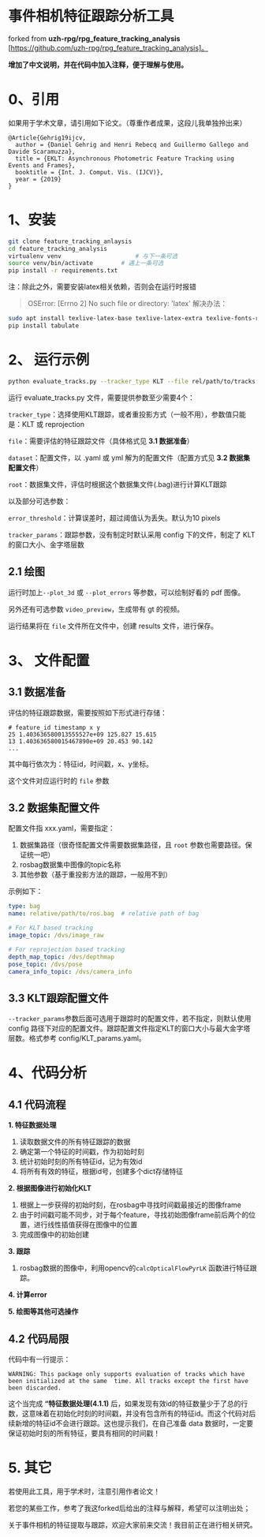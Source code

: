 # 事件相机特征跟踪分析工具

forked from **uzh-rpg/rpg_feature_tracking_analysis** [https://github.com/uzh-rpg/rpg_feature_tracking_analysis]。

**增加了中文说明，并在代码中加入注释，便于理解与使用。**



# 0、引用

如果用于学术文章，请引用如下论文。（尊重作者成果，这段儿我单独拎出来）

```
@Article{Gehrig19ijcv,
  author = {Daniel Gehrig and Henri Rebecq and Guillermo Gallego and Davide Scaramuzza},
  title = {EKLT: Asynchronous Photometric Feature Tracking using Events and Frames},
  booktitle = {Int. J. Comput. Vis. (IJCV)},
  year = {2019}
}
```



# 1、安装

```bash
git clone feature_tracking_anlaysis
cd feature_tracking_analysis
virtualenv venv					    # 与下一条可选
source venv/bin/activate		# 遇上一条可选
pip install -r requirements.txt
```

注：除此之外，需要安装latex相关依赖，否则会在运行时报错
> OSError: [Errno 2] No such file or directory: 'latex'
解决办法：
```bash
sudo apt install texlive-latex-base texlive-latex-extra texlive-fonts-recommended dvipng 
pip install tabulate
```


# 2、 运行示例

```bash
python evaluate_tracks.py --tracker_type KLT --file rel/path/to/tracks.txt --dataset rel/path/to/dataset.yaml --root path/where/to/find.bag
```

运行 evaluate_tracks.py 文件，需要提供参数至少需要4个：

`tracker_type`：选择使用KLT跟踪，或者重投影方式（一般不用），参数值只能是：KLT 或 reprojection

`file`：需要评估的特征跟踪文件（具体格式见 **3.1 数据准备**）

`dataset`：配置文件，以 .yaml 或 yml 解为的配置文件（配置方式见 **3.2 数据集配置文件**）

`root`：数据集文件，评估时根据这个数据集文件(.bag)进行计算KLT跟踪

以及部分可选参数：

`error_threshold`：计算误差时，超过阈值认为丢失。默认为10 pixels

`tracker_params`：跟踪参数，没有制定时默认采用 config 下的文件，制定了 KLT 的窗口大小、金字塔层数

## 2.1 绘图

运行时加上`--plot_3d` 或 `--plot_errors` 等参数，可以绘制好看的 pdf 图像。

另外还有可选参数 `video_preview`，生成带有 gt 的视频。

运行结果将在 `file` 文件所在文件中，创建 results 文件，进行保存。



# 3、 文件配置

## 3.1 数据准备

评估的特征跟踪数据，需要按照如下形式进行存储：

```
# feature_id timestamp x y
25 1.403636580013555527e+09 125.827 15.615 
13 1.403636580015467890e+09 20.453 90.142 
...
```

其中每行依次为：特征id，时间戳，x、y坐标。

这个文件对应运行时的 `file` 参数

## 3.2 数据集配置文件

配置文件指 xxx.yaml，需要指定：

1. 数据集路径（很奇怪配置文件需要数据集路径，且 `root` 参数也需要路径。保证统一吧）
2. rosbag数据集中图像的topic名称
3. 其他参数（基于重投影方法的跟踪，一般用不到）

示例如下：

```yaml
type: bag
name: relative/path/to/ros.bag  # relative path of bag

# For KLT based tracking 
image_topic: /dvs/image_raw  

# For reprojection based tracking
depth_map_topic: /dvs/depthmap
pose_topic: /dvs/pose
camera_info_topic: /dvs/camera_info
```

## 3.3 KLT跟踪配置文件

`--tracker_params`参数后面可选用于跟踪时的配置文件，若不指定，则默认使用 config 路径下对应的配置文件。跟踪配置文件指定KLT的窗口大小与最大金字塔层数。格式参考 config/KLT_params.yaml。



# 4、代码分析

## 4.1 代码流程

**1. 特征数据处理**

1. 读取数据文件的所有特征跟踪的数据
2. 确定第一个特征的时间戳，作为初始时刻
3. 统计初始时刻的所有特征id，记为有效id
4. 将所有有效的特征，根据id号，创建多个dict存储特征

**2. 根据图像进行初始化KLT**

1. 根据上一步获得的初始时刻，在rosbag中寻找时间戳最接近的图像frame
2. 由于时间戳可能不同步，对于每个feature，寻找初始图像frame前后两个的位置，进行线性插值获得在图像中的位置
3. 完成图像中的初始创建

**3. 跟踪**

1. rosbag数据的图像中，利用opencv的`calcOpticalFlowPyrLK` 函数进行特征跟踪。

**4. 计算error**

**5. 绘图等其他可选操作**



## 4.2 代码局限

代码中有一行提示：

```
WARNING: This package only supports evaluation of tracks which have been initialized at the same  time. All tracks except the first have been discarded.
```

这个当完成 **“特征数据处理(4.1.1)** 后，如果发现有效id的特征数量少于了总的行数，这意味着在初始化时刻的时间戳，并没有包含所有的特征id。而这个代码对后续新增的特征id不会进行跟踪。这也提示我们，在自己准备 data 数据时，一定要保证初始时刻的所有特征，要具有相同的时间戳！ 



# 5. 其它

若使用此工具，用于学术时，注意引用作者论文！

若您的某些工作，参考了我这forked后给出的注释与解释，希望可以注明出处；

关于事件相机的特征提取与跟踪，欢迎大家前来交流！我目前正在进行相关研究。


